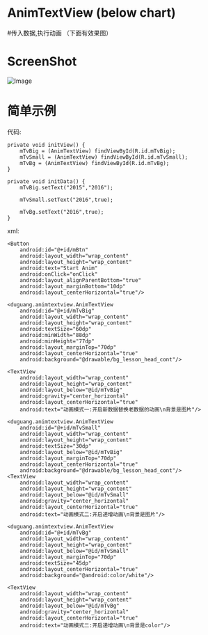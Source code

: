 # AnimTextView (below chart)
#传入数据,执行动画 （下面有效果图）


# ScreenShot

![Image][1]


[1]: http://img.blog.csdn.net/20140210222131968


# 简单示例


代码:

    private void initView() {
        mTvBig = (AnimTextView) findViewById(R.id.mTvBig);
        mTvSmall = (AnimTextView) findViewById(R.id.mTvSmall);
        mTvBg = (AnimTextView) findViewById(R.id.mTvBg);
    }

    private void initData() {
        mTvBig.setText("2015","2016");

        mTvSmall.setText("2016",true);

        mTvBg.setText("2016",true);
    }
    
    
xml:

<RelativeLayout xmlns:android="http://schemas.android.com/apk/res/android"
                xmlns:tools="http://schemas.android.com/tools"
                android:layout_width="match_parent"
                android:layout_height="match_parent">

    <Button
        android:id="@+id/mBtn"
        android:layout_width="wrap_content"
        android:layout_height="wrap_content"
        android:text="Start Anim"
        android:onClick="onClick"
        android:layout_alignParentBottom="true"
        android:layout_marginBottom="10dp"
        android:layout_centerHorizontal="true"/>

    <duguang.animtextview.AnimTextView
        android:id="@+id/mTvBig"
        android:layout_width="wrap_content"
        android:layout_height="wrap_content"
        android:textSize="60dp"
        android:minWidth="88dp"
        android:minHeight="77dp"
        android:layout_marginTop="70dp"
        android:layout_centerHorizontal="true"
        android:background="@drawable/bg_lesson_head_cont"/>

    <TextView
        android:layout_width="wrap_content"
        android:layout_height="wrap_content"
        android:layout_below="@id/mTvBig"
        android:gravity="center_horizontal"
        android:layout_centerHorizontal="true"
        android:text="动画模式一:开启新数据替换老数据的动画\n背景是图片"/>

    <duguang.animtextview.AnimTextView
        android:id="@+id/mTvSmall"
        android:layout_width="wrap_content"
        android:layout_height="wrap_content"
        android:textSize="30dp"
        android:layout_below="@id/mTvBig"
        android:layout_marginTop="70dp"
        android:layout_centerHorizontal="true"
        android:background="@drawable/bg_lesson_head_cont"/>
    <TextView
        android:layout_width="wrap_content"
        android:layout_height="wrap_content"
        android:layout_below="@id/mTvSmall"
        android:gravity="center_horizontal"
        android:layout_centerHorizontal="true"
        android:text="动画模式二:开启递增动画\n背景是图片"/>

    <duguang.animtextview.AnimTextView
        android:id="@+id/mTvBg"
        android:layout_width="wrap_content"
        android:layout_height="wrap_content"
        android:layout_below="@id/mTvSmall"
        android:layout_marginTop="70dp"
        android:textSize="45dp"
        android:layout_centerHorizontal="true"
        android:background="@android:color/white"/>

    <TextView
        android:layout_width="wrap_content"
        android:layout_height="wrap_content"
        android:layout_below="@id/mTvBg"
        android:gravity="center_horizontal"
        android:layout_centerHorizontal="true"
        android:text="动画模式二:开启递增动画\n背景是color"/>

</RelativeLayout>


